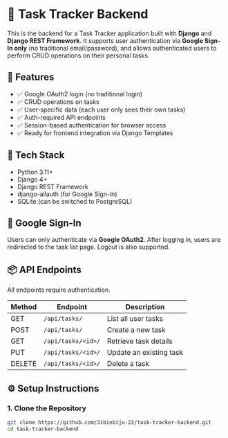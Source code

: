 # 📝 Task Tracker Backend

This is the backend for a Task Tracker application built with **Django** and **Django REST Framework**. It supports user authentication via **Google Sign-In only** (no traditional email/password), and allows authenticated users to perform CRUD operations on their personal tasks.

## 🚀 Features

- ✅ Google OAuth2 login (no traditional login)
- ✅ CRUD operations on tasks
- ✅ User-specific data (each user only sees their own tasks)
- ✅ Auth-required API endpoints
- ✅ Session-based authentication for browser access
- ✅ Ready for frontend integration via Django Templates

## 🔧 Tech Stack

- Python 3.11+
- Django 4+
- Django REST Framework
- django-allauth (for Google Sign-In)
- SQLite (can be switched to PostgreSQL)

## 🔐 Google Sign-In

Users can only authenticate via **Google OAuth2**. After logging in, users are redirected to the task list page. Logout is also supported.

## 📦 API Endpoints

All endpoints require authentication.

| Method | Endpoint            | Description              |
|--------|---------------------|--------------------------|
| GET    | `/api/tasks/`       | List all user tasks      |
| POST   | `/api/tasks/`       | Create a new task        |
| GET    | `/api/tasks/<id>/`  | Retrieve task details    |
| PUT    | `/api/tasks/<id>/`  | Update an existing task  |
| DELETE | `/api/tasks/<id>/`  | Delete a task            |

## ⚙️ Setup Instructions

### 1. Clone the Repository

```bash
git clone https://github.com/Jibinbiju-22/task-tracker-backend.git
cd task-tracker-backend
